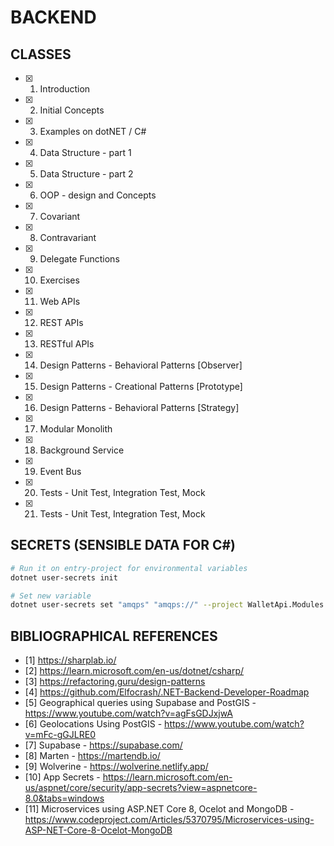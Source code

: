 # BACKEND

## CLASSES

- [x] 1. Introduction
- [x] 2. Initial Concepts
- [x] 3. Examples on dotNET / C#
- [x] 4. Data Structure - part 1
- [x] 5. Data Structure - part 2
- [x] 6. OOP - design and Concepts
- [x] 7. Covariant
- [x] 8. Contravariant
- [x] 9. Delegate Functions
- [x] 10. Exercises
- [x] 11. Web APIs
- [x] 12. REST APIs
- [x] 13. RESTful APIs
- [x] 14. Design Patterns - Behavioral Patterns [Observer]
- [x] 15. Design Patterns - Creational Patterns [Prototype]
- [x] 16. Design Patterns - Behavioral Patterns [Strategy]
- [x] 17. Modular Monolith
- [x] 18. Background Service
- [x] 19. Event Bus
- [x] 20. Tests - Unit Test, Integration Test, Mock
- [x] 21. Tests - Unit Test, Integration Test, Mock

## SECRETS (SENSIBLE DATA FOR C#)

```bash
# Run it on entry-project for environmental variables
dotnet user-secrets init

# Set new variable
dotnet user-secrets set "amqps" "amqps://" --project WalletApi.Modules.Wallets.Api
```

## BIBLIOGRAPHICAL REFERENCES

- [1] https://sharplab.io/
- [2] https://learn.microsoft.com/en-us/dotnet/csharp/
- [3] https://refactoring.guru/design-patterns
- [4] https://github.com/Elfocrash/.NET-Backend-Developer-Roadmap
- [5] Geographical queries using Supabase and PostGIS - https://www.youtube.com/watch?v=agFsGDJxjwA
- [6] Geolocations Using PostGIS - https://www.youtube.com/watch?v=mFc-gGJLRE0
- [7] Supabase - https://supabase.com/
- [8] Marten - https://martendb.io/
- [9] Wolverine - https://wolverine.netlify.app/
- [10] App Secrets - https://learn.microsoft.com/en-us/aspnet/core/security/app-secrets?view=aspnetcore-8.0&tabs=windows
- [11] Microservices using ASP.NET Core 8, Ocelot and MongoDB - https://www.codeproject.com/Articles/5370795/Microservices-using-ASP-NET-Core-8-Ocelot-MongoDB
